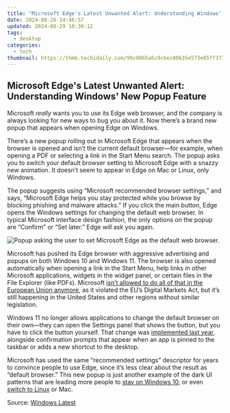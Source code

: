 ```yaml
---
title: "Microsoft Edge's Latest Unwanted Alert: Understanding Windows' New Popup Feature"
date: 2024-08-26 14:46:57
updated: 2024-08-29 10:30:12
tags:
  - desktop
categories:
  - tech
thumbnail: https://thmb.techidaily.com/99c9865a6c9c6ec80635e573e65ff37309dc9b7d70208081aa77b6f0d087fbe7.jpg
---
```


## Microsoft Edge's Latest Unwanted Alert: Understanding Windows' New Popup Feature

Microsoft _really_ wants you to use its Edge web browser, and the company is always looking for new ways to bug you about it. Now there’s a brand new popup that appears when opening Edge on Windows.

 There’s a new popup rolling out in Microsoft Edge that appears when the browser is opened and isn’t the current default browser—for example, when opening a PDF or selecting a link in the Start Menu search. The popup asks you to switch your default browser setting to Microsoft Edge with a snazzy new animation. It doesn’t seem to appear in Edge on Mac or Linux, only Windows.

 The popup suggests using “Microsoft recommended browser settings,” and says, “Microsoft Edge helps you stay protected while you browse by blocking phishing and malware attacks.” If you click the main button, Edge opens the Windows settings for changing the default web browser. In typical Microsoft interface design fashion, the only options on the popup are “Confirm” or “Set later.” Edge _will_ ask you again.

![Popup asking the user to set Microsoft Edge as the default web browser.](https://static1.howtogeekimages.com/wordpress/wp-content/uploads/2024/06/edge.png) 

 Microsoft has pushed its Edge browser with aggressive advertising and popups on both Windows 10 and Windows 11\. The browser is also opened automatically when opening a link in the Start Menu, help links in other Microsoft applications, widgets in the widget panel, or certain files in the File Explorer (like PDFs). Microsoft [isn’t allowed to do all of that in the European Union anymore](https://www.theverge.com/2023/9/5/23859537/microsoft-windows-11-default-browser-links-eu-eea-changes), as it violated the EU’s Digital Markets Act, but it’s still happening in the United States and other regions without similar legislation.

 Windows 11 no longer allows applications to change the default browser on their own—they can open the Settings panel that shows the button, but you have to click the button yourself. That change was [implemented last year](https://android-unlock.techidaily.com/in-2024-how-to-change-vivo-y56-5g-lock-screen-clock-in-seconds-by-drfone-android/), alongside confirmation prompts that appear when an app is pinned to the taskbar or adds a new shortcut to the desktop.

 Microsoft has used the same “recommended settings” descriptor for years to convince people to use Edge, since it’s less clear about the result as “default browser.” This new popup is just another example of the dark UI patterns that are leading more people to [stay on Windows 10](https://hardware-tips.techidaily.com/unlocking-innovations-in-computers-and-electronics-on-toms-hardware/), or even [switch to Linux](https://facebook-video-recording.techidaily.com/real-time-storytelling-on-the-rise-navigating-and-thriving-in-a-social-media-world-for-2024/) or Mac.

 Source: [Windows Latest](https://www.windowslatest.com/2024/06/17/microsoft-edge-nags-users-with-a-3d-banner-to-change-windows-11s-default-browser/)

<ins class="adsbygoogle"
     style="display:block"
     data-ad-format="autorelaxed"
     data-ad-client="ca-pub-7571918770474297"
     data-ad-slot="1223367746"></ins>



<ins class="adsbygoogle"
     style="display:block"
     data-ad-client="ca-pub-7571918770474297"
     data-ad-slot="8358498916"
     data-ad-format="auto"
     data-full-width-responsive="true"></ins>
